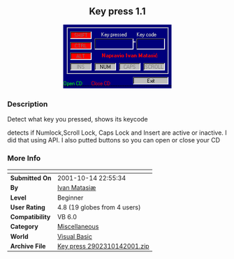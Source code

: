 ﻿<div align="center">

## Key press 1\.1

<img src="PIC20011014171205611.jpg">
</div>

### Description

Detect what key you pressed, shows its keycode

detects if Numlock,Scroll Lock, Caps Lock and Insert are active or inactive. I did that using API. I also putted buttons so you can open or close your CD
 
### More Info
 


<span>             |<span>
---                |---
**Submitted On**   |2001-10-14 22:55:34
**By**             |[Ivan Matasiæ](https://github.com/Planet-Source-Code/PSCIndex/blob/master/ByAuthor/ivan-matasi.md)
**Level**          |Beginner
**User Rating**    |4.8 (19 globes from 4 users)
**Compatibility**  |VB 6\.0
**Category**       |[Miscellaneous](https://github.com/Planet-Source-Code/PSCIndex/blob/master/ByCategory/miscellaneous__1-1.md)
**World**          |[Visual Basic](https://github.com/Planet-Source-Code/PSCIndex/blob/master/ByWorld/visual-basic.md)
**Archive File**   |[Key press 2902310142001\.zip](https://github.com/Planet-Source-Code/ivan-matasi-key-press-1-1__1-28090/archive/master.zip)








